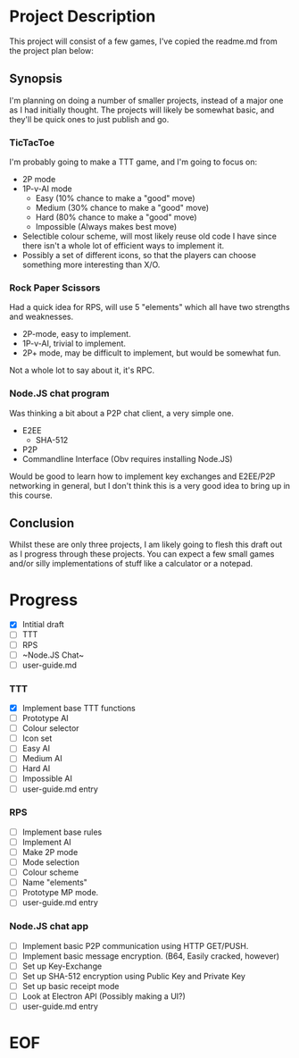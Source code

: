 # Project Description
This project will consist of a few games, I've copied the readme.md from the project plan below:

## Synopsis
I'm planning on doing a number of smaller projects, instead of a major one as I had initially thought.
The projects will likely be somewhat basic, and they'll be quick ones to just publish and go.

### TicTacToe
I'm probably going to make a TTT game, and I'm going to focus on:
* 2P mode
* 1P-v-AI mode
  * Easy        (10% chance to make a "good" move)
  * Medium      (30% chance to make a "good" move)
  * Hard        (80% chance to make a "good" move)
  * Impossible  (Always makes best move)
* Selectible colour scheme, will most likely reuse old code I have since there isn't a whole lot of efficient ways to implement it.
* Possibly a set of different icons, so that the players can choose something more interesting than X/O.


### Rock Paper Scissors
Had a quick idea for RPS, will use 5 "elements" which all have two strengths and weaknesses.

* 2P-mode, easy to implement.
* 1P-v-AI, trivial to implement.
* 2P+ mode, may be difficult to implement, but would be somewhat fun.

Not a whole lot to say about it, it's RPC.

### Node.JS chat program
Was thinking a bit about a P2P chat client, a very simple one.

* E2EE
  * SHA-512
* P2P
* Commandline Interface (Obv requires installing Node.JS)

Would be good to learn how to implement key exchanges and E2EE/P2P networking in general, but I don't think this is a very good idea to bring up in this course.

## Conclusion
Whilst these are only three projects, I am likely going to flesh this draft out as I progress through these projects.
You can expect a few small games and/or silly implementations of stuff like a calculator or a notepad.

# Progress
- [x] Intitial draft
- [ ] TTT
- [ ] RPS
- [ ] ~Node.JS Chat~
- [ ] user-guide.md

### TTT
- [x] Implement base TTT functions
- [ ] Prototype AI
- [ ] Colour selector
- [ ] Icon set
- [ ] Easy AI
- [ ] Medium AI
- [ ] Hard AI
- [ ] Impossible AI
- [ ] user-guide.md entry

### RPS
- [ ] Implement base rules
- [ ] Implement AI
- [ ] Make 2P mode
- [ ] Mode selection
- [ ] Colour scheme
- [ ] Name "elements"
- [ ] Prototype MP mode.
- [ ] user-guide.md entry

### Node.JS chat app
- [ ] Implement basic P2P communication using HTTP GET/PUSH.
- [ ] Implement basic message encryption. (B64, Easily cracked, however)
- [ ] Set up Key-Exchange
- [ ] Set up SHA-512 encryption using Public Key and Private Key
- [ ] Set up basic receipt mode
- [ ] Look at Electron API (Possibly making a UI?)
- [ ] user-guide.md entry

# EOF